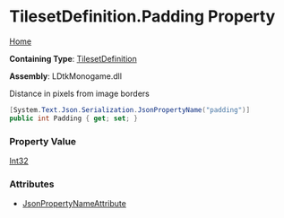 # TilesetDefinition\.Padding Property

[Home](../../../README.md)

**Containing Type**: [TilesetDefinition](../README.md)

**Assembly**: LDtkMonogame\.dll

  
Distance in pixels from image borders

```csharp
[System.Text.Json.Serialization.JsonPropertyName("padding")]
public int Padding { get; set; }
```

### Property Value

[Int32](https://docs.microsoft.com/en-us/dotnet/api/system.int32)

### Attributes

* [JsonPropertyNameAttribute](https://docs.microsoft.com/en-us/dotnet/api/system.text.json.serialization.jsonpropertynameattribute)

